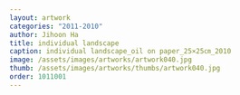 ```yaml
---
layout: artwork
categories: "2011-2010"
author: Jihoon Ha
title: individual landscape
caption: individual landscape_oil on paper_25×25㎝_2010
image: /assets/images/artworks/artwork040.jpg
thumb: /assets/images/artworks/thumbs/artwork040.jpg
order: 1011001
---
```

